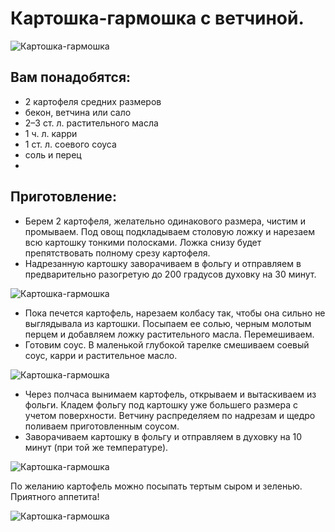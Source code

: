# Картошка-гармошка с ветчиной.
![Картошка-гармошка][id1]

## Вам понадобятся:

- 2 картофеля средних размеров
- бекон, ветчина или сало
- 2–3 ст. л. растительного масла
- 1 ч. л. карри
- 1 ст. л. соевого соуса
- соль и перец
- 
## Приготовление:

- Берем 2 картофеля, желательно одинакового размера, чистим и промываем. Под овощ подкладываем столовую ложку и нарезаем всю картошку тонкими полосками. Ложка снизу будет препятствовать полному срезу картофеля.
- Надрезанную картошку заворачиваем в фольгу и отправляем в предварительно разогретую до 200 градусов духовку на 30 минут.
 
![Картошка-гармошка][id2]

- Пока печется картофель, нарезаем колбасу так, чтобы она сильно не выглядывала из картошки. Посыпаем ее солью, черным молотым перцем и добавляем ложку растительного масла. Перемешиваем.
- Готовим соус. В маленькой глубокой тарелке смешиваем соевый соус, карри и растительное масло.
 
![Картошка-гармошка][id3]

- Через полчаса вынимаем картофель, открываем и вытаскиваем из фольги. Кладем фольгу под картошку уже большего размера с учетом поверхности. Ветчину распределяем по надрезам и щедро поливаем приготовленным соусом.
- Заворачиваем картошку в фольгу и отправляем в духовку на 10 минут (при той же температуре).

![Картошка-гармошка][id4]

По желанию картофель можно посыпать тертым сыром и зеленью. Приятного аппетита!

![Картошка-гармошка][id5]

[id1]: /images/Kulinar/Second/kartoshka-garmoshka1.jpg 'Картошка-гармошка'
[id2]: /images/Kulinar/Second/kartoshka-garmoshka2.jpg 'Картошка-гармошка'
[id3]: /images/Kulinar/Second/kartoshka-garmoshka3.jpg 'Картошка-гармошка'
[id4]: /images/Kulinar/Second/kartoshka-garmoshka4.jpg 'Картошка-гармошка'
[id5]: /images/Kulinar/Second/kartoshka-garmoshka5.jpg 'Картошка-гармошка'

